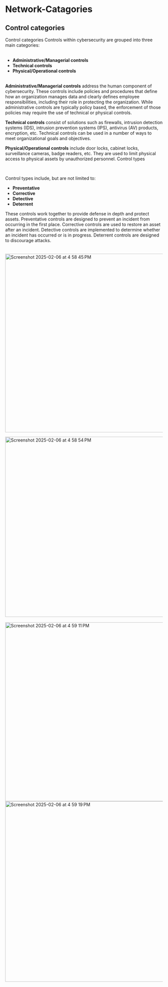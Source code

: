 # Network-Catagories

## Control categories

Control categories
Controls within cybersecurity are grouped into three main categories:
<br><br>
- **Administrative/Managerial controls**
- **Technical controls**
- **Physical/Operational controls**
  <br>
  <br>
 
**Administrative/Managerial controls** address the human component of cybersecurity. These controls include policies and procedures that define how an organization manages data and clearly defines employee responsibilities, including their role in protecting the organization. While administrative controls are typically policy based, the enforcement of those policies may require the use of technical or physical controls. 

**Technical controls** consist of solutions such as firewalls, intrusion detection systems (IDS), intrusion prevention systems (IPS), antivirus (AV) products, encryption, etc. Technical controls can be used in a number of ways to meet organizational goals and objectives.

**Physical/Operational controls** include door locks, cabinet locks, surveillance cameras, badge readers, etc. They are used to limit physical access to physical assets by unauthorized personnel. 
Control types

<br>

Control types include, but are not limited to:	
- **Preventative**
- **Corrective**
- **Detective**
- **Deterrent**


These controls work together to provide defense in depth and protect assets. Preventative controls are designed to prevent an incident from occurring in the first place. Corrective controls are used to restore an asset after an incident. Detective controls are implemented to determine whether an incident has occurred or is in progress. Deterrent controls are designed to discourage attacks. 
<br><br><br>
<img width="569" alt="Screenshot 2025-02-06 at 4 58 45 PM" src="https://github.com/user-attachments/assets/428067e7-2721-4656-b81b-50ae6306fc28" />

<img width="574" alt="Screenshot 2025-02-06 at 4 58 54 PM" src="https://github.com/user-attachments/assets/9456ee77-6209-4ea0-9343-a0cac9ecd025" />
<br><br>
<img width="570" alt="Screenshot 2025-02-06 at 4 59 11 PM" src="https://github.com/user-attachments/assets/17df7841-19c6-42ef-8745-8cf64afcd1c3" />

<img width="575" alt="Screenshot 2025-02-06 at 4 59 19 PM" src="https://github.com/user-attachments/assets/699d18bc-7698-44ec-b67e-6dad8a544b91" />
